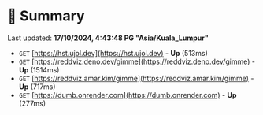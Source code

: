 # 📖 Summary
Last updated: **17/10/2024, 4:43:48 PG "Asia/Kuala_Lumpur"**

- `GET` [https://hst.ujol.dev](https://hst.ujol.dev) - **Up** (513ms)
- `GET` [https://reddviz.deno.dev/gimme](https://reddviz.deno.dev/gimme) - **Up** (1514ms)
- `GET` [https://reddviz.amar.kim/gimme](https://reddviz.amar.kim/gimme) - **Up** (717ms)
- `GET` [https://dumb.onrender.com](https://dumb.onrender.com) - **Up** (277ms)
